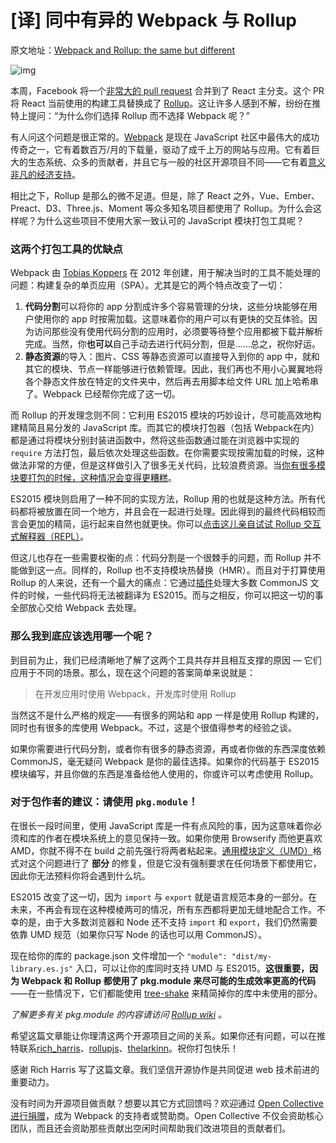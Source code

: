 # [译] 同中有异的 Webpack 与 Rollup

原文地址：[Webpack and Rollup: the same but different](https://medium.com/webpack/webpack-and-rollup-the-same-but-different-a41ad427058c)

![img](https://miro.medium.com/max/2000/1*rtjClMZ8sq3cLFT9Aq8Xyg.png)

本周，Facebook 将一个[非常大的 pull request](https://github.com/facebook/react/pull/9327) 合并到了 React 主分支。这个 PR 将 React 当前使用的构建工具替换成了 [Rollup](https://rollupjs.org/)。这让许多人感到不解，纷纷在推特上提问：“为什么你们选择 Rollup 而不选择 Webpack 呢？”

有人问这个问题是很正常的。[Webpack](https://webpack.js.org/) 是现在 JavaScript 社区中最伟大的成功传奇之一，它有着数百万/月的下载量，驱动了成千上万的网站与应用。它有着巨大的生态系统、众多的贡献者，并且它与一般的社区开源项目不同——它有着[意义非凡的经济支持](https://opencollective.com/webpack)。

相比之下，Rollup 是那么的微不足道。但是，除了 React 之外，Vue、Ember、Preact、D3、Three.js、Moment 等众多知名项目都使用了 Rollup。为什么会这样呢？为什么这些项目不使用大家一致认可的 JavaScript 模块打包工具呢？

### 这两个打包工具的优缺点

Webpack 由 [Tobias Koppers](https://medium.com/@sokra) 在 2012 年创建，用于解决当时的工具不能处理的问题：构建复杂的单页应用（SPA）。尤其是它的两个特点改变了一切：

1. **代码分割**可以将你的 app 分割成许多个容易管理的分块，这些分块能够在用户使用你的 app 时按需加载。这意味着你的用户可以有更快的交互体验。因为访问那些没有使用代码分割的应用时，必须要等待整个应用都被下载并解析完成。当然，你**也可以**自己手动去进行代码分割，但是……总之，祝你好运。
2. **静态资源**的导入：图片、CSS 等静态资源可以直接导入到你的 app 中，就和其它的模块、节点一样能够进行依赖管理。因此，我们再也不用小心翼翼地将各个静态文件放在特定的文件夹中，然后再去用脚本给文件 URL 加上哈希串了。Webpack 已经帮你完成了这一切。

而 Rollup 的开发理念则不同：它利用 ES2015 模块的巧妙设计，尽可能高效地构建精简且易分发的 JavaScript 库。而其它的模块打包器（包括 Webpack在内）都是通过将模块分别封装进函数中，然将这些函数通过能在浏览器中实现的 `require` 方法打包，最后依次处理这些函数。在你需要实现按需加载的时候，这种做法非常的方便，但是这样做引入了很多无关代码，比较浪费资源。当[你有很多模块要打包的时候，这种情况会变得更糟糕](https://nolanlawson.com/2016/08/15/the-cost-of-small-modules/)。

ES2015 模块则启用了一种不同的实现方法，Rollup 用的也就是这种方法。所有代码都将被放置在同一个地方，并且会在一起进行处理。因此得到的最终代码相较而言会更加的精简，运行起来自然也就更快。你可以[点击这儿亲自试试 Rollup 交互式解释器（REPL）](https://rollupjs.org/repl)。

但这儿也存在一些需要权衡的点：代码分割是一个很棘手的问题，而 Rollup 并不能做到这一点。同样的，Rollup 也不支持模块热替换（HMR）。而且对于打算使用 Rollup 的人来说，还有一个最大的痛点：它通过[插件](https://github.com/rollup/rollup-plugin-commonjs)处理大多数 CommonJS 文件的时候，一些代码将无法被翻译为 ES2015。而与之相反，你可以把这一切的事全部放心交给 Webpack 去处理。

### 那么我到底应该选用哪一个呢？

到目前为止，我们已经清晰地了解了这两个工具共存并且相互支撑的原因 — 它们应用于不同的场景。那么，现在这个问题的答案简单来说就是：

> 在开发应用时使用 Webpack，开发库时使用 Rollup

当然这不是什么严格的规定——有很多的网站和 app 一样是使用 Rollup 构建的，同时也有很多的库使用 Webpack。不过，这是个很值得参考的经验之谈。

如果你需要进行代码分割，或者你有很多的静态资源，再或者你做的东西深度依赖 CommonJS，毫无疑问 Webpack 是你的最佳选择。如果你的代码基于 ES2015 模块编写，并且你做的东西是准备给他人使用的，你或许可以考虑使用 Rollup。

### 对于包作者的建议：请使用 `pkg.module`！

在很长一段时间里，使用 JavaScript 库是一件有点风险的事，因为这意味着你必须和库的作者在模块系统上的意见保持一致。如果你使用 Browserify 而他更喜欢 AMD，你就不得不在 build 之前先强行将两者粘起来。[通用模块定义（UMD）](https://github.com/umdjs/umd)格式对这个问题进行了 **部分** 的修复，但是它没有强制要求在任何场景下都使用它，因此你无法预料你将会遇到什么坑。

ES2015 改变了这一切，因为 `import` 与 `export` 就是语言规范本身的一部分。在未来，不再会有现在这种模棱两可的情况，所有东西都将更加无缝地配合工作。不幸的是，由于大多数浏览器和 Node 还不支持 `import` 和 `export`，我们仍然需要依靠 UMD 规范（如果你只写 Node 的话也可以用 CommonJS）。

现在给你的库的 package.json 文件增加一个 `"module": "dist/my-library.es.js"` 入口，可以让你的库同时支持 UMD 与 ES2015。**这很重要，因为 Webpack 和 Rollup 都使用了 pkg.module 来尽可能的生成效率更高的代码**——在一些情况下，它们都能使用 [tree-shake](https://webpack.js.org/guides/tree-shaking/) 来精简掉你的库中未使用的部分。

*了解更多有关 pkg.module 的内容请访问 [Rollup wiki](https://github.com/rollup/rollup/wiki/pkg.module) 。*

希望这篇文章能让你理清这两个开源项目之间的关系。如果你还有问题，可以在推特联系[rich_harris](https://twitter.com/rich_harris)、[rollupjs](https://twitter.com/rollupjs)、[thelarkinn](https://twitter.com/thelarkinn)。祝你打包快乐！

感谢 Rich Harris 写了这篇文章。我们坚信开源协作是共同促进 web 技术前进的重要动力。

没有时间为开源项目做贡献？想要以其它方式回馈吗？欢迎通过 [Open Collective 进行捐赠](https://opencollective.com/webpack)，成为 Webpack 的支持者或赞助商。Open Collective 不仅会资助核心团队，而且还会资助那些贡献出空闲时间帮助我们改进项目的贡献者们。

